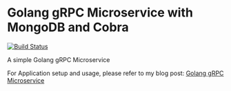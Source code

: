 # Golang gRPC Microservice with MongoDB and Cobra

[![Build Status](https://app.travis-ci.com/ajtechdeveloper/grpc-go-mongodb-cobra.svg?branch=main)](https://app.travis-ci.com/ajtechdeveloper/grpc-go-mongodb-cobra)

A simple Golang gRPC Microservice

For Application setup and usage, please refer to my blog post: [Golang gRPC Microservice](https://softwaredevelopercentral.blogspot.com/2021/03/golang-grpc-microservice.html)
